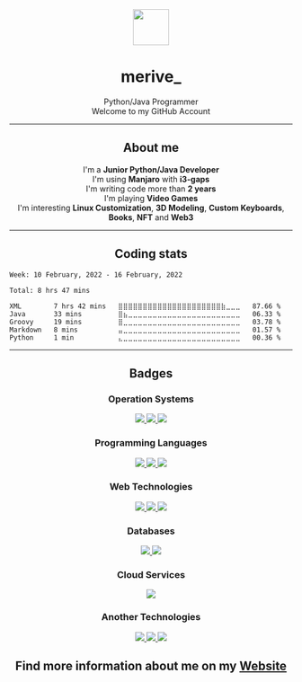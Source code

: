 <div align="center">
    <img src="https://github.com/merive/merive/blob/master/assets/merive.svg" width="64">
    <h1 align="center">merive_</h1>
    <p align="center">Python/Java Programmer<br>Welcome to my GitHub Account</p>
</div>

<hr/>

<div align="center">
    <h2>About me</h2>
    <p>
        I'm a <b>Junior Python/Java Developer</b><br>
        I'm using <b>Manjaro</b> with <b>i3-gaps</b><br>
        I'm writing code more than <b>2 years</b><br>
        I'm playing <b>Video Games</b><br>
        I'm interesting <b>Linux Customization</b>, <b>3D Modeling</b>, <b>Custom Keyboards</b>, <b>Books</b>, <b>NFT</b> and <b>Web3</b>
    </p>
</div>

<hr/>

<h2 align="center">Coding stats</h2>

<!--START_SECTION:waka-->
```text
Week: 10 February, 2022 - 16 February, 2022

Total: 8 hrs 47 mins

XML        7 hrs 42 mins   ⣿⣿⣿⣿⣿⣿⣿⣿⣿⣿⣿⣿⣿⣿⣿⣿⣿⣿⣿⣿⣿⣷⣀⣀⣀   87.66 % 
Java       33 mins         ⣿⣦⣀⣀⣀⣀⣀⣀⣀⣀⣀⣀⣀⣀⣀⣀⣀⣀⣀⣀⣀⣀⣀⣀⣀   06.33 % 
Groovy     19 mins         ⣿⣀⣀⣀⣀⣀⣀⣀⣀⣀⣀⣀⣀⣀⣀⣀⣀⣀⣀⣀⣀⣀⣀⣀⣀   03.78 % 
Markdown   8 mins          ⣤⣀⣀⣀⣀⣀⣀⣀⣀⣀⣀⣀⣀⣀⣀⣀⣀⣀⣀⣀⣀⣀⣀⣀⣀   01.57 % 
Python     1 min           ⣄⣀⣀⣀⣀⣀⣀⣀⣀⣀⣀⣀⣀⣀⣀⣀⣀⣀⣀⣀⣀⣀⣀⣀⣀   00.36 % 
```
<!--END_SECTION:waka-->

<hr/>

<div align="center">
    <h2>Badges</h2>
    <h3>Operation Systems</h3>
    <a href="https://img.shields.io/badge/">
        <img src="https://img.shields.io/badge/Windows-0078D6?style=for-the-badge&logo=windows&logoColor=white" />
    </a>
    <a href="https://img.shields.io/badge/">
        <img src="https://img.shields.io/badge/manjaro-35BF5C?style=for-the-badge&logo=manjaro&logoColor=white" />
    </a>
    <a href="https://img.shields.io/badge/">
        <img src="https://img.shields.io/badge/Android-3DDC84?style=for-the-badge&logo=android&logoColor=white" />
    </a>
    <h3>Programming Languages</h3>
    <a href="https://img.shields.io/badge/">
        <img src="https://img.shields.io/badge/Python-3776AB?style=for-the-badge&logo=python&logoColor=white" />
    </a>
    <a href="https://img.shields.io/badge/">
        <img src="https://img.shields.io/badge/Java-ED8B00?style=for-the-badge&logo=java&logoColor=white" />
    </a>
    <a href="https://img.shields.io/badge/">
        <img src="https://img.shields.io/badge/Shell_Script-121011?style=for-the-badge&logo=gnu-bash&logoColor=white" />
    </a>
    <h3>Web Technologies</h3>
    <a href="https://img.shields.io/badge/">
        <img src="https://img.shields.io/badge/HTML5-E34F26?style=for-the-badge&logo=html5&logoColor=white" />
    </a>
    <a href="https://img.shields.io/badge/">
        <img src="https://img.shields.io/badge/CSS3-1572B6?style=for-the-badge&logo=css3&logoColor=white" />
    </a>
    <a href="https://img.shields.io/badge/">
        <img src="https://img.shields.io/badge/Bootstrap-563D7C?style=for-the-badge&logo=bootstrap&logoColor=white" />
    </a>
    <h3>Databases</h3>
    <a href="https://img.shields.io/badge/">
        <img src="https://img.shields.io/badge/PostgreSQL-316192?style=for-the-badge&logo=postgresql&logoColor=white" />
    </a>
    <a href="https://img.shields.io/badge/">
        <img src="https://img.shields.io/badge/SQLite-07405E?style=for-the-badge&logo=sqlite&logoColor=white" />
    </a>
    <h3>Cloud Services</h3>
    <a href="https://img.shields.io/badge/">
        <img src="https://img.shields.io/badge/Heroku-430098?style=for-the-badge&logo=heroku&logoColor=white" />
    </a>
    <h3>Another Technologies</h3>
    <a href="https://img.shields.io/badge/">
        <img src="https://img.shields.io/badge/Git-F05032?style=for-the-badge&logo=git&logoColor=white" />
    </a>
    <a href="https://img.shields.io/badge/">
        <img src="https://img.shields.io/badge/Jupyter-F37626.svg?&style=for-the-badge&logo=Jupyter&logoColor=white" />
    </a>
    <a href="https://img.shields.io/badge/">
        <img src="https://img.shields.io/badge/Markdown-000000?style=for-the-badge&logo=markdown&logoColor=white" />
    </a>
</div>

<div align="center">
    <h2>Find more information about me on my <a href="https://merive.herokuapp.com/">Website</a></h2>
</div>

